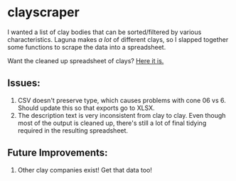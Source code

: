 # clayscraper

I wanted a list of clay bodies that can be sorted/filtered by various characteristics. Laguna makes *a lot* of different clays, so I slapped together some functions to scrape the data into a spreadsheet.

Want the cleaned up spreadsheet of clays? [Here it is.](https://docs.google.com/spreadsheets/d/1-OB2215MkYa8ahn4SySlFGC3SruQsl-Ac-zunVDWkUo/edit?usp=sharing)

## Issues: 

1. CSV doesn't preserve type, which causes problems with cone 06 vs 6. Should update this so that exports go to XLSX.
2. The description text is very inconsistent from clay to clay. Even though most of the output is cleaned up, there's still a lot of final tidying required in the resulting spreadsheet.

## Future Improvements: 

1. Other clay companies exist! Get that data too!
